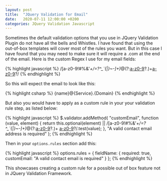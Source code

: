 ```yaml
---
layout: post
title:  "JQuery Validation for Email"
date:   2020-07-11 12:00:00 +0200
categories: JQuery Validation Javascript
---
```

Sometimes the default validation options that you use in JQuery Validation Plugin do not have all the bells and Whistles. I have found that using the out-of-box templates will cover most of the rules you want. But in this case I have found that you may need to make sure it will require a .com at the end of the email. Here is the custom Regex I use for my email fields:

{% highlight javascript %}
/[a-z0-9!#$%&'*+\/=?\^_`{|}~-]+(?:\.[a-z0-9!#$%&'*+\/=?\^_`{|}~-]+)*@(?:[a-z0-9](?:[a-z0-9-]*[a-z0-9])?\.)+[a-z0-9](?:[a-z0-9-]*[a-z0-9])?/
{% endhighlight %}

So this will expect the email to look like this:

{% highlight csharp %}
{name}@{Service}.{Domain} 
{% endhighlight %}

But also you would have to apply as a custom rule in your your validation rule step, as listed below:

{% highlight javascript %}
$.validator.addMethod(
  "customEmail",
  function (value, element) {
    return this.optional(element) ||
      /[a-z0-9!#$%&'*+\/=?\^_`{|}~-]+(?:\.[a-z0-9!#$%&'*+\/=?
      \^_`{|}~-]+)*@(?:[a-z0-9](?:[a-z0-9-]*[a-z0-9])?\.)+
      [a-z0-9](?:[a-z0-9-]*[a-z0-9])?/.test(value);
  },
  "A valid contact email address is required"
);
{% endhighlight %}

Then in your ```options.rules``` section add this:

{% highlight javascript %}
options.rules = {
  fieldName: {
    required: true,
    customEmail: "A valid contact email is required"
  }
};
{% endhighlight %}

This showcases creating a custom rule for a possible out of box feature not in JQuery Validation Framework.
